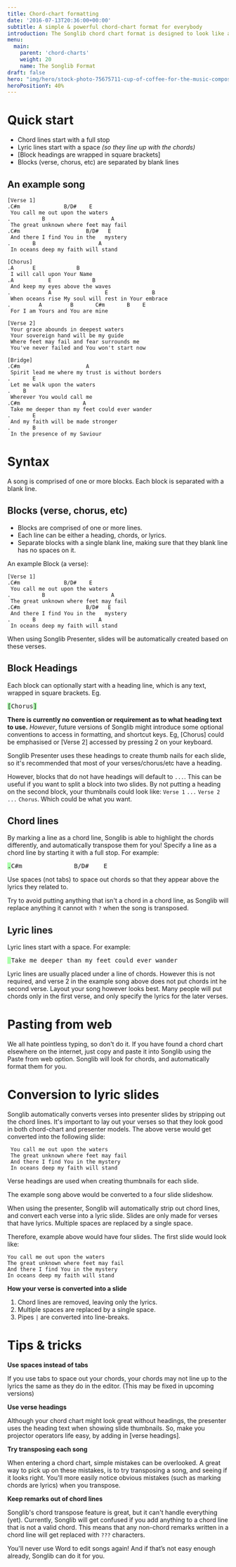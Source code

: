 ```yaml
---
title: Chord-chart formatting
date: '2016-07-13T20:36:00+00:00'
subtitle: A simple & powerful chord-chart format for everybody
introduction: The Songlib chord chart format is designed to look like a normal plain text chord chart. However, by adding a tiny bit of syntactic sugar, Songlib is able to automatically transpose chords & produce presenter lyric slides.
menu:
  main:
    parent: 'chord-charts'
    weight: 20
    name: The Songlib Format
draft: false
hero: "img/hero/stock-photo-75675711-cup-of-coffee-for-the-music-composer-vintage-effect-.jpg"
heroPositionY: 40%
---
```


# Quick start

 - Chord lines start with a full stop
 - Lyric lines start with a space *(so they line up with the chords)*
 - [Block headings are wrapped in square brackets]
 - Blocks (verse, chorus, etc) are separated by blank lines

## An example song

    [Verse 1]
    .C#m              B/D#    E
     You call me out upon the waters
    .          B                     A
     The great unknown where feet may fail
    .C#m                     B/D#   E
     And there I find You in the   mystery
    .       B                    A
     In oceans deep my faith will stand

    [Chorus]
    .A      E             B
     I will call upon Your Name
    .A           E             B
     And keep my eyes above the waves
    .            A                 E              B
     When oceans rise My soul will rest in Your embrace
    .         A         B       C#m       B    E
     For I am Yours and You are mine

    [Verse 2]
     Your grace abounds in deepest waters
     Your sovereign hand will be my guide
     Where feet may fail and fear surrounds me
     You've never failed and You won't start now

    [Bridge]
    .C#m                     A
     Spirit lead me where my trust is without borders
    .       E
     Let me walk upon the waters
    .    B
     Wherever You would call me
    .C#m                    A
     Take me deeper than my feet could ever wander
    .       E
     And my faith will be made stronger
    .       B
     In the presence of my Saviour

# Syntax

A song is comprised of one or more blocks.  Each block is separated with a blank line.


## Blocks (verse, chorus, etc)

 - Blocks are comprised of one or more lines.
 - Each line can be either a heading, chords, or lyrics.
 - Separate blocks with a single blank line, making sure that they blank line has no spaces on it.

An example Block (a verse):

    [Verse 1]
    .C#m              B/D#    E
     You call me out upon the waters
    .          B                     A
     The great unknown where feet may fail
    .C#m                     B/D#   E
     And there I find You in the   mystery
    .       B                    A
     In oceans deep my faith will stand

When using Songlib Presenter, slides will be automatically created based on these verses.

## Block Headings

Each block can optionally start with a heading line, which is any text, wrapped in square brackets.  Eg.

<pre><span style="background: #afa;">[</span>Chorus<span style="background: #afa;">]</span></pre>

**There is currently no convention or requirement as to what heading text to use.** *However*, future versions of Songlib
might introduce some optional conventions to access in formatting, and shortcut keys.  Eg, [Chorus] could be emphasised
or [Verse 2] accessed by pressing 2 on your keyboard.

Songlib Presenter uses these headings to create thumb nails for each slide, so it's recommended that most of your verses/chorus/etc have a heading.  

However, blocks that do not have headings will default to `...`.  This can be useful if you want to split a block into two slides.  By not putting a heading on the second block, your thumbnails could look like: `Verse 1` `...` `Verse 2` `...` `Chorus`.  Which could be what you want.

## Chord lines

By marking a line as a chord line, Songlib is able to highlight the chords differently, and automatically transpose them for you!  Specify a line as a chord line by starting it with a full stop.  For example:

<pre><span style="background: #afa;">.</span>C#m              B/D#    E</pre>

Use spaces (not tabs) to space out chords so that they appear above the lyrics they related to.

Try to avoid putting anything that isn't a chord in a chord line, as Songlib will replace anything it cannot with `?` when the song is transposed.

## Lyric lines

Lyric lines start with a space.  For example:

<pre><span style="background: #afa;">&nbsp;</span>Take me deeper than my feet could ever wander</pre>

Lyric lines are usually placed under a line of chords.  However this is not required, and verse 2 in the example song above does not put chords int he second verse. Layout your song however looks best.  Many people will put chords only in the first verse, and only specify the lyrics for the later verses.

# Pasting from web

We all hate pointless typing, so don't do it. If you have found a chord chart elsewhere on the internet, just copy and paste it into Songlib using the Paste from web option. Songlib will look for chords, and automatically format them for you.

# Conversion to lyric slides

Songlib automatically converts verses into presenter slides by stripping out the chord lines.  It's important to lay out your verses so that they look good in both chord-chart and presenter models.  The above verse would get converted into the following slide:

     You call me out upon the waters
     The great unknown where feet may fail
     And there I find You in the mystery
     In oceans deep my faith will stand

Verse headings are used when creating thumbnails for each slide.

The example song above would be converted to a four slide slideshow.

When using the presenter, Songlib will automatically strip out chord lines, and convert each verse into a lyric slide.  Slides are only made for verses that have lyrics.  Multiple spaces are replaced by a single space.

Therefore, example above would have
four slides.  The first slide would look like:

    You call me out upon the waters
    The great unknown where feet may fail
    And there I find You in the mystery
    In oceans deep my faith will stand

**How your verse is converted into a slide**

1. Chord lines are removed, leaving only the lyrics.
2. Multiple spaces are replaced by a single space.
3. Pipes `|` are converted into line-breaks.

# Tips & tricks

**Use spaces instead of tabs**

If you use tabs to space out your chords, your chords may not line up to the
lyrics the same as they do in the editor.
(This may be fixed in upcoming versions)

**Use verse headings**

Although your chord chart might look great without headings, the presenter uses
the heading text when showing slide thumbnails.  So, make you projector
operators life easy, by adding in [verse headings].

**Try transposing each song**

When entering a chord chart, simple mistakes can be overlooked.  A great way to
pick up on these mistakes, is to try transposing a song, and seeing if it looks
right.  You'll more easily notice obvious mistakes (such as marking chords are
  lyrics) when you transpose.

**Keep remarks out of chord lines**

Songlib's chord transpose feature is great, but it can't handle everything (yet).
Currently, Songlib will get confused if you add anything to a chord line that is
not a valid chord.  This means that any non-chord remarks written in a chord line
will get replaced with `???` characters.

You'll never use Word to edit songs again! And if that’s not easy enough already, Songlib can do it for you.
